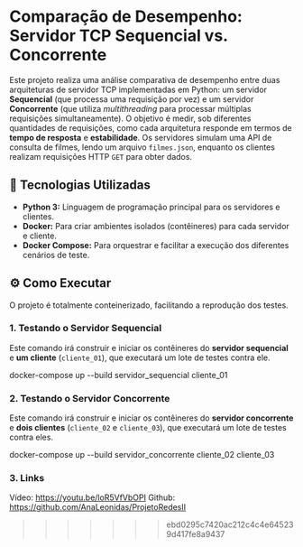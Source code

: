 # Comparação de Desempenho: Servidor TCP Sequencial vs. Concorrente

Este projeto realiza uma análise comparativa de desempenho entre duas arquiteturas de servidor TCP implementadas em Python: um servidor **Sequencial** (que processa uma requisição por vez) e um servidor **Concorrente** (que utiliza *multithreading* para processar múltiplas requisições simultaneamente).
O objetivo é medir, sob diferentes quantidades de requisições, como cada arquitetura responde em termos de **tempo de resposta** e **estabilidade**.
Os servidores simulam uma API de consulta de filmes, lendo um arquivo `filmes.json`, enquanto os clientes realizam requisições HTTP `GET` para obter dados.

## 🚀 Tecnologias Utilizadas

* **Python 3:** Linguagem de programação principal para os servidores e clientes.
* **Docker:** Para criar ambientes isolados (contêineres) para cada servidor e cliente.
* **Docker Compose:** Para orquestrar e facilitar a execução dos diferentes cenários de teste.

## ⚙️ Como Executar

O projeto é totalmente conteinerizado, facilitando a reprodução dos testes.

### 1. Testando o Servidor Sequencial

Este comando irá construir e iniciar os contêineres do **servidor sequencial** e **um cliente** (`cliente_01`), que executará um lote de testes contra ele.

docker-compose up --build servidor_sequencial cliente_01

### 2. Testando o Servidor Concorrente

Este comando irá construir e iniciar os contêineres do **servidor concorrente** e **dois clientes** (`cliente_02` e `cliente_03`), que executará um lote de testes contra eles.

docker-compose up --build servidor_concorrente cliente_02 cliente_03

### 3. Links
Vídeo: https://youtu.be/loR5VfVbOPI
Github: https://github.com/AnaLeonidas/ProjetoRedesII
>>>>>>> ebd0295c7420ac212c4c4e645239d417fe8a9437
